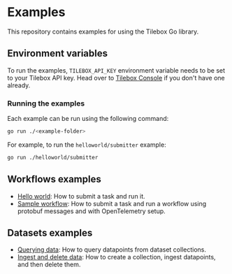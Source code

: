 # Examples

This repository contains examples for using the Tilebox Go library.

## Environment variables

To run the examples, `TILEBOX_API_KEY` environment variable needs to be set to your Tilebox API key.
Head over to [Tilebox Console](https://console.tilebox.com/account/api-keys) if you don't have one already.

### Running the examples

Each example can be run using the following command:

```bash
go run ./<example-folder>
```

For example, to run the `helloworld/submitter` example:

```bash
go run ./helloworld/submitter
```

## Workflows examples

- [Hello world](helloworld): How to submit a task and run it.
- [Sample workflow](sampleworkflow): How to submit a task and run a workflow using protobuf messages and with OpenTelemetry setup.

## Datasets examples

- [Querying data](query): How to query datapoints from dataset collections.
- [Ingest and delete data](ingest): How to create a collection, ingest datapoints, and then delete them.

